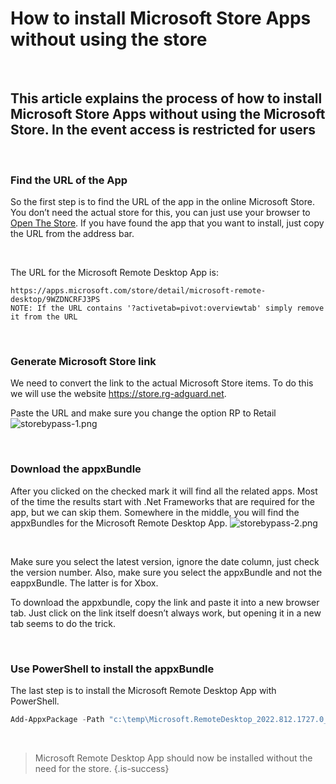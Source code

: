 # How to install Microsoft Store Apps without using the store
<br>

## This article explains the process of how to install Microsoft Store Apps without using the Microsoft Store. In the event access is restricted for users

<br>

### Find the URL of the App
So the first step is to find the URL of the app in the online Microsoft Store. You don’t need the actual store for this, you can just use your browser to [Open The Store](https://apps.microsoft.com/store/apps). If you have found the app that you want to install, just copy the URL from the address bar.

<br>

The URL for the Microsoft Remote Desktop App is:
```
https://apps.microsoft.com/store/detail/microsoft-remote-desktop/9WZDNCRFJ3PS
NOTE: If the URL contains '?activetab=pivot:overviewtab' simply remove it from the URL
```

<br>

### Generate Microsoft Store link
We need to convert the link to the actual Microsoft Store items. To do this we will use the website https://store.rg-adguard.net.

Paste the URL and make sure you change the option RP to Retail
![storebypass-1.png](/storebypass-1.png)

<br>

### Download the appxBundle
After you clicked on the checked mark it will find all the related apps. Most of the time the results start with .Net Frameworks that are required for the app, but we can skip them. Somewhere in the middle, you will find the appxBundles for the Microsoft Remote Desktop App.
![storebypass-2.png](/storebypass-2.png)

<br>

Make sure you select the latest version, ignore the date column, just check the version number. Also, make sure you select the appxBundle and not the eappxBundle. The latter is for Xbox.

To download the appxbundle, copy the link and paste it into a new browser tab. Just click on the link itself doesn’t always work, but opening it in a new tab seems to do the trick.

<br>

### Use PowerShell to install the appxBundle
The last step is to install the Microsoft Remote Desktop App with PowerShell.

``` Powershell
Add-AppxPackage -Path "c:\temp\Microsoft.RemoteDesktop_2022.812.1727.0_neutral___8wekyb3d8bbwe.AppxBundle
```

<br>

> Microsoft Remote Desktop App should now be installed without the need for the store.
{.is-success}
